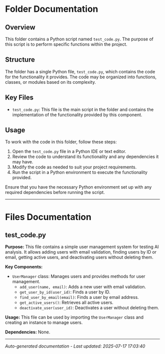 # Folder Documentation

## Overview
This folder contains a Python script named `test_code.py`. The purpose of this script is to perform specific functions within the project.

## Structure
The folder has a single Python file, `test_code.py`, which contains the code for the functionality it provides. The code may be organized into functions, classes, or modules based on its complexity.

## Key Files
- `test_code.py`: This file is the main script in the folder and contains the implementation of the functionality provided by this component.

## Usage
To work with the code in this folder, follow these steps:
1. Open the `test_code.py` file in a Python IDE or text editor.
2. Review the code to understand its functionality and any dependencies it may have.
3. Modify the code as needed to suit your project requirements.
4. Run the script in a Python environment to execute the functionality provided.

Ensure that you have the necessary Python environment set up with any required dependencies before running the script.

---

# Files Documentation

## test_code.py

**Purpose:** This file contains a simple user management system for testing AI analysis. It allows adding users with email validation, finding users by ID or email, getting active users, and deactivating users without deleting them.

**Key Components:**
- `UserManager` class: Manages users and provides methods for user management.
  - `add_user(name, email)`: Adds a new user with email validation.
  - `get_user_by_id(user_id)`: Finds a user by ID.
  - `find_user_by_email(email)`: Finds a user by email address.
  - `get_active_users()`: Retrieves all active users.
  - `deactivate_user(user_id)`: Deactivates a user without deleting them.

**Usage:** This file can be used by importing the `UserManager` class and creating an instance to manage users.

**Dependencies:** None.

---
*Auto-generated documentation - Last updated: 2025-07-17 17:03:40*
